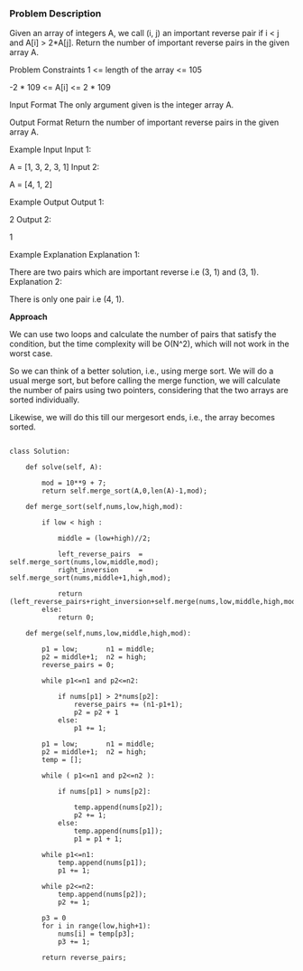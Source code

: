 ### Problem Description

Given an array of integers A, we call (i, j) an important reverse pair if i < j and A[i] > 2*A[j].
Return the number of important reverse pairs in the given array A.



Problem Constraints
1 <= length of the array <= 105

-2 * 109 <= A[i] <= 2 * 109



Input Format
The only argument given is the integer array A.



Output Format
Return the number of important reverse pairs in the given array A.



Example Input
Input 1:

 A = [1, 3, 2, 3, 1]
Input 2:

 A = [4, 1, 2]


Example Output
Output 1:

 2
Output 2:

 1


Example Explanation
Explanation 1:

 There are two pairs which are important reverse i.e (3, 1) and (3, 1).
Explanation 2:

 There is only one pair i.e (4, 1).


**Approach**

We can use two loops and calculate the number of pairs that satisfy the condition, but the time complexity will be O(N^2), 
which will not work in the worst case.

So we can think of a better solution, i.e., using merge sort.
We will do a usual merge sort, but before calling the merge function, we will calculate the number of pairs using two pointers, 
considering that the two arrays are sorted individually.

Likewise, we will do this till our mergesort ends, i.e., the array becomes sorted.
```

class Solution:

    def solve(self, A):

        mod = 10**9 + 7;
        return self.merge_sort(A,0,len(A)-1,mod);
    
    def merge_sort(self,nums,low,high,mod):

        if low < high :

            middle = (low+high)//2;

            left_reverse_pairs  = self.merge_sort(nums,low,middle,mod);
            right_inversion     = self.merge_sort(nums,middle+1,high,mod);

            return (left_reverse_pairs+right_inversion+self.merge(nums,low,middle,high,mod))%mod;
        else:
            return 0;
        
    def merge(self,nums,low,middle,high,mod):

        p1 = low;       n1 = middle;
        p2 = middle+1;  n2 = high;
        reverse_pairs = 0;

        while p1<=n1 and p2<=n2:

            if nums[p1] > 2*nums[p2]:
                reverse_pairs += (n1-p1+1);
                p2 = p2 + 1
            else:
                p1 += 1;
  
        p1 = low;       n1 = middle;
        p2 = middle+1;  n2 = high;
        temp = [];

        while ( p1<=n1 and p2<=n2 ):
            
            if nums[p1] > nums[p2]:
                
                temp.append(nums[p2]);
                p2 += 1;
            else:
                temp.append(nums[p1]);
                p1 = p1 + 1;
        
        while p1<=n1:
            temp.append(nums[p1]);
            p1 += 1;
        
        while p2<=n2:
            temp.append(nums[p2]);
            p2 += 1;
        
        p3 = 0
        for i in range(low,high+1):
            nums[i] = temp[p3];
            p3 += 1;
        
        return reverse_pairs;

```
